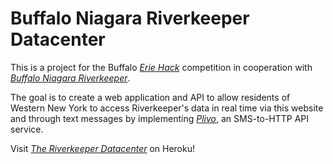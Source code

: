# Buffalo Niagara Riverkeeper Datacenter

This is a project for the Buffalo
[*Erie Hack*](http://eriehack.io/) competition in cooperation with
[*Buffalo Niagara Riverkeeper*](http://bnriverkeeper.org/).

The goal is to create a web application and API to allow residents of Western New York
to access Riverkeeper's data in real time via this website and through text messages 
by implementing [*Plivo*](https://www.plivo.com/), an SMS-to-HTTP API service.

Visit [*The Riverkeeper Datacenter*](https://sheltered-everglades-96411.herokuapp.com/) on Heroku!

